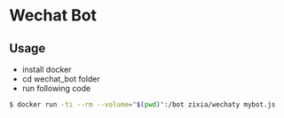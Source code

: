 # Wechat Bot

## Usage

- install docker
- cd wechat_bot folder
- run following code

```bash
$ docker run -ti --rm --volume="$(pwd)":/bot zixia/wechaty mybot.js
```
